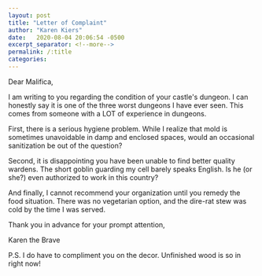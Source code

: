 ```yaml
---
layout: post
title: "Letter of Complaint"
author: "Karen Kiers"
date:   2020-08-04 20:06:54 -0500
excerpt_separator: <!--more-->
permalink: /:title
categories: 
---
```


Dear Malifica,

I am writing to you regarding the condition of your castle's dungeon. I can honestly say it is one of the three worst dungeons I have ever seen. This comes from someone with a LOT of experience in dungeons.
<!--more-->

First, there is a serious hygiene problem. While I realize that mold is sometimes unavoidable in damp and enclosed spaces, would an occasional sanitization be out of the question?

Second, it is disappointing you have been unable to find better quality wardens. The short goblin guarding my cell barely speaks English. Is he (or she?) even authorized to work in this country?

And finally, I cannot recommend your organization until you remedy the food situation. There was no vegetarian option, and the dire-rat stew was cold by the time I was served.

Thank you in advance for your prompt attention,

Karen the Brave

P.S. I do have to compliment you on the decor. Unfinished wood is so in right now!


